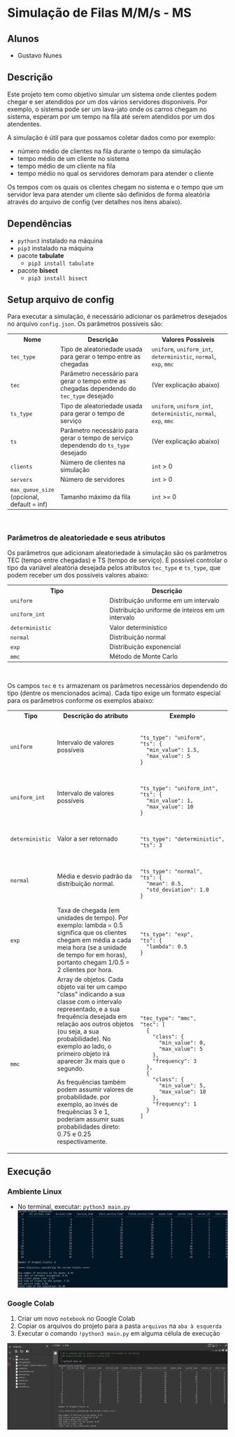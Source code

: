 # Simulação de Filas M/M/s - MS

## Alunos
- Gustavo Nunes

## Descrição

Este projeto tem como objetivo simular um sistema onde clientes podem chegar e ser atendidos por um dos vários servidores disponíveis. Por exemplo, o sistema pode ser um lava-jato onde os carros chegam no sistema, esperam por um tempo na fila até serem atendidos por um dos atendentes.

A simulação é útil para que possamos coletar dados como por exemplo:

- número médio de clientes na fila durante o tempo da simulação
- tempo médio de um cliente no sistema
- tempo médio de um cliente na fila
- tempo médio no qual os servidores demoram para atender o cliente

Os tempos com os quais os clientes chegam no sistema e o tempo que um servidor leva para atender um cliente são definidos de forma aleatória através do arquivo de config (ver detalhes nos itens abaixo).

## Dependências
- `python3` instalado na máquina
- `pip3` instalado na máquina
- pacote **tabulate**
  - `pip3 install tabulate`
- pacote **bisect**
  - `pip3 install bisect`

## Setup arquivo de config

Para executar a simulação, é necessário adicionar os parâmetros desejados no arquivo `config.json`. Os parâmetros possíveis são:

<table>
<tr>
  <th>Nome</th>
  <th style="width: 55%">Descrição</th>
  <th style="width: 55%">Valores Possíveis</th>
</tr>

<tr>

<td><code>tec_type</code></td>
<td>Tipo de aleatoriedade usada para gerar o tempo entre as chegadas</td>
<td>
  <code>uniform</code>, <code>uniform_int</code>, <code>deterministic</code>, <code>normal</code>, <code>exp</code>, <code>mmc</code>
</td>
</tr>

<td><code>tec</code></td>
<td>Parâmetro necessário para gerar o tempo entre as chegadas dependendo do <code>tec_type</code> desejado</td>
<td>
  (Ver explicação abaixo)
</td>
</tr>

<td><code>ts_type</code></td>
<td>Tipo de aleatoriedade usada para gerar o tempo de serviço</td>
<td>
  <code>uniform</code>, <code>uniform_int</code>, <code>deterministic</code>, <code>normal</code>, <code>exp</code>, <code>mmc</code>
</td>
</tr>

<td><code>ts</code></td>
<td>Parâmetro necessário para gerar o tempo de serviço dependendo do <code>ts_type</code> desejado</td>
<td>
  (Ver explicação abaixo)
</td>
</tr>

<td><code>clients</code></td>
<td>Número de clientes na simulação</td>
<td>
  <code>int</code> > 0
</td>
</tr>

</tr>

<td><code>servers</code></td>
<td>Número de servidores</td>
<td>
  <code>int</code> > 0
</td>
</tr>

<td><code>max_queue_size</code> (opcional, default = inf)</td>
<td>Tamanho máximo da fila</td>
<td>
  <code>int</code> >= 0
</td>
</tr>
</table><br>

### Parâmetros de aleatoriedade e seus atributos

Os parâmetros que adicionam aleatoriedade à simulação são os parâmetros TEC (tempo entre chegadas) e TS (tempo de serviço). É possível controlar o tipo da variável aleatória desejada pelos atributos `tec_type` e `ts_type`, que podem receber um dos possíveis valores abaixo:

<table>
<tr>
  <th>Tipo</th>
  <th style="width: 55%">Descrição</th>
</tr>

<tr>

<td><code>uniform</code></td>
<td>Distribuição uniforme em um intervalo</td>
</tr>

<td><code>uniform_int</code></td>
<td>Distribuição uniforme de inteiros em um intervalo</td>
</tr>

<td><code>deterministic</code></td>
<td>Valor determinístico</td>
</tr>

<td><code>normal</code></td>
<td>Distribuição normal</td>
</tr>

<td><code>exp</code></td>
<td>Distribuição exponencial</td>
</tr>

<td><code>mmc</code></td>
<td>Método de Monte Carlo</td>
</tr>

</table><br>



Os campos `tec` e `ts` armazenam os parâmetros necessários dependendo do tipo (dentre os mencionados acima). Cada tipo exige um formato especial para os parâmetros conforme os exemplos abaixo:

<table>
<tr>
  <th>Tipo</th>
  <th style="width: 55%">Descrição do atributo</th>
  <th>Exemplo</th>
</tr>

<tr>

<td><code>uniform</code></td>
<td style="width: 55%">Intervalo de valores possíveis</td>
<td><code>
<pre>
"ts_type": "uniform",
"ts": {
  "min_value": 1.5, 
  "max_value": 5
}
</pre></code>
</td></tr>

<td><code>uniform_int</code></td>
<td style="width: 55%">Intervalo de valores possíveis</td>
<td><code>
<pre>
"ts_type": "uniform_int",
"ts": {
  "min_value": 1, 
  "max_value": 10
}
</pre></code>
</td></tr>

<td><code>deterministic</code></td>
<td style="width: 55%">Valor a ser retornado</td>
<td><code>
<pre>
"ts_type": "deterministic",
"ts": 3
</pre></code>
</td></tr>

<td><code>normal</code></td>
<td style="width: 55%">Média e desvio padrão da distribuição normal. </td>
<td><code>
<pre>
"ts_type": "normal",
"ts": {
  "mean": 0.5,
  "std_deviation": 1.0
}
</pre></code>
</td></tr>

<td><code>exp</code></td>
<td style="width: 55%">Taxa de chegada (em unidades de tempo). Por exemplo: lambda = 0.5 significa que os clientes chegam em média a cada meia hora (se a unidade de tempo for em horas), portanto chegam 1/0.5 = 2 clientes por hora. </td>
<td><code>
<pre>
"ts_type": "exp",
"ts": {
  "lambda": 0.5 
}
</pre></code>
</td></tr>

<td><code>mmc</code></td>
<td style="width: 55%">Array de objetos. Cada objeto vai ter um campo "class" indicando a sua classe com o intervalo representado, e a sua frequência desejada em relação aos outros objetos (ou seja, a sua probabilidade). No exemplo ao lado, o primeiro objeto irá aparecer 3x mais que o segundo.

As frequências também podem assumir valores de probabilidade. por exemplo, ao invés de frequências 3 e 1, poderiam assumir suas probabilidades direto: 0.75 e 0.25 respectivamente.

</td>
<td><code>
<pre>
"tec_type": "mmc",
"tec": [
  {
    "class": {
      "min_value": 0, 
      "max_value": 5
    },
    "frequency": 3
  },
  {
    "class": {
      "min_value": 5, 
      "max_value": 10
    },
    "frequency": 1
  }
]
</pre></code>
</td></tr>

</table>

## Execução

### Ambiente Linux

- No terminal, executar: `python3 main.py`
![Alt text](images/linux_screenshot.png?raw=true "Exemplo de execução no ambiente Google Colab")

### Google Colab

1) Criar um novo `notebook` no Google Colab
2) Copiar os arquivos do projeto para a pasta `arquivos` na `aba à esquerda`
3) Executar o comando `!python3 main.py` em alguma célula de execução

![Alt text](images/colab_screenshot.png?raw=true "Exemplo de execução no ambiente Google Colab")
